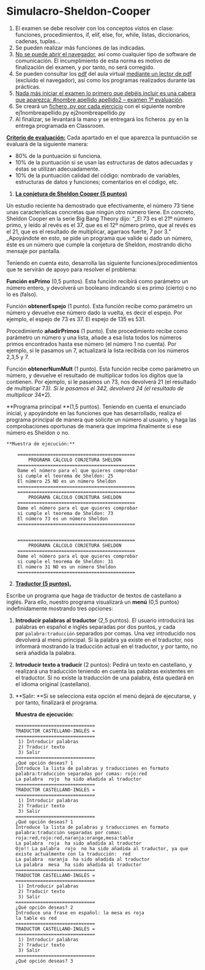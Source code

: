 # Simulacro-Sheldon-Cooper



1. El examen se debe resolver con los conceptos vistos en clase: funciones, procedimientos, if, elif, else, for, while, listas, diccionarios, cadenas, tuplas…
2. Se pueden realizar más funciones de las indicadas.
3. <span style="text-decoration:underline;">No se puede abrir el navegador</span>, así como cualquier tipo de software de comunicación. El incumplimiento de esta norma es motivo de finalización del examen, y por tanto, no será corregido.
4. Se pueden consultar los <span style="text-decoration:underline;">pdf</span> del aula virtual <span style="text-decoration:underline;">mediante un lector de pdf</span> (excluido el navegador), así como los programas realizados durante las prácticas.
5. <span style="text-decoration:underline;">Nada más iniciar el examen lo primero que debéis incluir es una cabera que aparezca:     #nombre apellido apellido2 – examen 1º evaluación</span>.
6. Se creará un <span style="text-decoration:underline;">fichero .py por cada ejercicio</span> con el siguiente nombre ej1nombreapellido.py ej2nombreapellido.py
7. Al finalizar, se levantará la mano y se entregará los ficheros .py en la entrega programada en Classroom.

**<span style="text-decoration:underline;">Criterio de evaluación:</span>** Cada apartado en el que aparezca la puntuación se evaluará de la siguiente manera:



*   80% de la puntuación si funciona.
*   10% de la puntuación si se usan las estructuras de datos adecuadas y éstas se utilizan adecuadamente.
*   10% de la puntuación calidad del código: nombrado de variables, estructuras de datos y funciones; comentarios en el código, etc.
1. **<span style="text-decoration:underline;">La conjetura de Sheldon Cooper (5 puntos)</span>**

Un estudio reciente ha demostrado que efectivamente, el número 73 tiene unas características concretas que ningún otro número tiene. En concreto, Sheldon Cooper en la serie Big Bang Theory dijo: “_El 73 es el 21º número primo, y leído al revés es el 37, que es el 12º número primo, que al revés es el 21, que es el resultado de multiplicar, agarraos fuerte, 7 por 3.” _Apoyándote en esto, se pide un programa que valide si dado un número, éste es un número que cumple la conjetura de Sheldon, mostrando dicho mensaje por pantalla. 

Teniendo en cuenta esto, desarrolla las siguiente funciones/procedimientos que te servirán de apoyo para resolver el problema:

**Función esPrimo** (0,5 puntos). Esta función recibirá como parámetro un número entero, y devolverá un booleano indicando si es primo (cierto) o no lo es (falso).

Función **obtenerEspejo** (1 punto). Esta función recibe como parámetro un número y devuelve ese número dado la vuelta, es decir el espejo. Por ejemplo, el espejo de 73 es 37. El espejo de 135 es 531.

Procedimiento **añadirPrimos** (1 punto). Este procedimiento recibe como parámetro un número y una lista, añade a esa lista todos los números primos encontrados hasta ese número (el número 1 no cuenta). Por ejemplo, si le pasamos un 7, actualizará la lista recibida con los números 2,3,5 y 7.

Función **obtenerNumMult** (1 punto). Esta función recibe como parámetro un número, y devuelve el resultado de multiplicar todos los dígitos que la contienen. Por ejemplo, si le pasamos un 73, nos devolverá 21 (el resultado de multiplicar 7*3). Si le pasamos el 342, devolverá 24 (el resultado de multiplicar 3*4*2).

**Programa principal **(1,5 puntos). Teniendo en cuenta el enunciado inicial, y apoyándote en las funciones que has desarrollado, realiza el programa principal de manera que solicite un número al usuario, y haga las comprobaciones oportunas de manera que imprima finalmente si ese número es Sheldon o no. 


    **Muestra de ejecución:**


```
    ===========================================
        PROGRAMA CÁLCULO CONJETURA SHELDON     
    ===========================================
    Dame el número para el que quieres comprobar 
    si cumple el teorema de Sheldon: 25
    El número 25 NO es un número Sheldon
    ===========================================
    ===========================================
        PROGRAMA CÁLCULO CONJETURA SHELDON     
    ===========================================
    Dame el número para el que quieres comprobar 
    si cumple el teorema de Sheldon: 73
    El número 73 es un número Sheldon
    ===========================================


    ===========================================
        PROGRAMA CÁLCULO CONJETURA SHELDON     
    ===========================================
    Dame el número para el que quieres comprobar 
    si cumple el teorema de Sheldon: 31
    El número 31 NO es un número Sheldon
    ===========================================

```



2. **<span style="text-decoration:underline;">Traductor  (5 puntos).</span>**

Escribe un programa que haga de traductor de textos de castellano a inglés. Para ello, nuestro programa visualizará un **menú** (0,5 puntos) indefinidamente mostrando tres opciones: 



1. **Introducir palabras al traductor** (2,5 puntos). El usuario introducirá las palabras en español e inglés separadas por dos puntos, y cada par `palabra:traducción` separados por comas. Una vez introducido nos devolverá al menú principal. Si la palabra ya existe en el traductor, nos informará mostrando la traducción actual en el traductor, y por tanto, no será añadida la palabra.
2. **Introducir texto a traducir** (2 puntos): Pedirá un texto en castellano, y realizará una traducción teniendo en cuenta las palabras existentes en el traductor. Si no existe la traducción de una palabra, ésta quedará en el idioma original (castellano).
3. **Salir: **Si se selecciona esta opción el menú dejará de ejecutarse, y por tanto, finalizará el programa.

    **Muestra de ejecución:**


    ```
    =============================
    TRADUCTOR CASTELLANO-INGLÉS =
    =============================
     1) Introducir palabras      
     2) Traducir texto           
     3) Salir                    
    =============================
    ¿Qué opción deseas? 1
    Introduce la lista de palabras y traducciones en formato palabra:traducción separadas por comas: rojo:red
    La palabra  rojo  ha sido añadida al traductor
    =============================
    TRADUCTOR CASTELLANO-INGLÉS =
    =============================
     1) Introducir palabras      
     2) Traducir texto           
     3) Salir                    
    =============================
    ¿Qué opción deseas? 1
    Introduce la lista de palabras y traducciones en formato palabra:traducción separadas por comas: roja:red,rojo:red,naranja:orange,mesa:table
    La palabra  roja  ha sido añadida al traductor
    Ojo!! La palabra  rojo  no ha sido añadida al traductor, ya que existe actualmente con la traducción:  red
    La palabra  naranja  ha sido añadida al traductor
    La palabra  mesa  ha sido añadida al traductor
    =============================
    TRADUCTOR CASTELLANO-INGLÉS =
    =============================
     1) Introducir palabras      
     2) Traducir texto           
     3) Salir                    
    =============================
    ¿Qué opción deseas? 2
    Introduce una frase en español: la mesa es roja
    la table es red 
    =============================
    TRADUCTOR CASTELLANO-INGLÉS =
    =============================
     1) Introducir palabras      
     2) Traducir texto           
     3) Salir                    
    =============================
    ¿Qué opción deseas? 3
